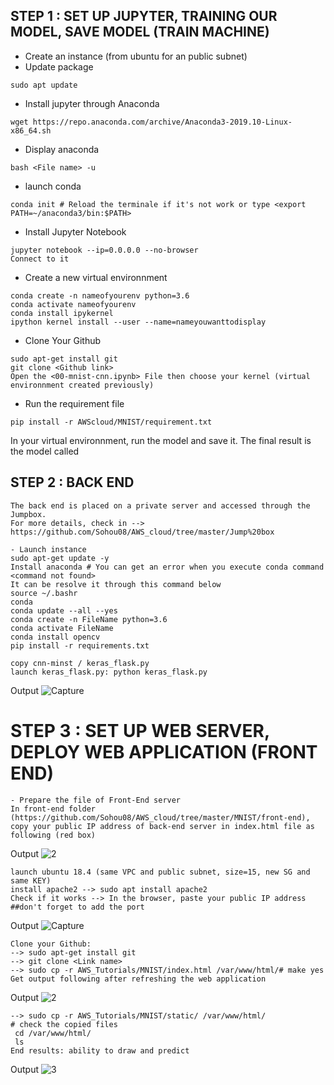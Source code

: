 

## STEP 1 : SET UP JUPYTER, TRAINING OUR MODEL, SAVE MODEL (TRAIN MACHINE) ##

- Create an instance (from ubuntu for an public subnet)
- Update package
```{r}
sudo apt update 
```
- Install jupyter through Anaconda 
```{r}
wget https://repo.anaconda.com/archive/Anaconda3-2019.10-Linux-x86_64.sh
```
- Display anaconda 
```{r}
bash <File name> -u
```
- launch conda 
```{r}
conda init # Reload the terminale if it's not work or type <export PATH=~/anaconda3/bin:$PATH>
```
- Install Jupyter Notebook 
```{r}
jupyter notebook --ip=0.0.0.0 --no-browser
Connect to it  
```
- Create a new virtual environnment
```{r}
conda create -n nameofyourenv python=3.6
conda activate nameofyourenv 
conda install ipykernel
ipython kernel install --user --name=nameyouwanttodisplay
```
- Clone Your Github
```{r}
sudo apt-get install git
git clone <Github link>
Open the <00-mnist-cnn.ipynb> File then choose your kernel (virtual environnment created previously)
```
- Run the requirement file
```{r}
pip install -r AWScloud/MNIST/requirement.txt
```
In your virtual environnment, run the model and save it. The final result is the model called <cnn-mnist>

## STEP 2 : BACK END  

```{r}
The back end is placed on a private server and accessed through the Jumpbox. 
For more details, check in --> https://github.com/Sohou08/AWS_cloud/tree/master/Jump%20box
 
- Launch instance
sudo apt-get update -y
Install anaconda # You can get an error when you execute conda command <command not found>
It can be resolve it through this command below
source ~/.bashr
conda 
conda update --all --yes
conda create -n FileName python=3.6
conda activate FileName
conda install opencv
pip install -r requirements.txt

copy cnn-minst / keras_flask.py
launch keras_flask.py: python keras_flask.py
```
Output
![Capture](https://user-images.githubusercontent.com/51121757/73125665-536a9580-3fa1-11ea-8ded-ed7a99c6b023.PNG)

# STEP 3 : SET UP WEB SERVER, DEPLOY WEB APPLICATION (FRONT END)

```{r}
- Prepare the file of Front-End server  
In front-end folder (https://github.com/Sohou08/AWS_cloud/tree/master/MNIST/front-end), copy your public IP address of back-end server in index.html file as following (red box)
```

Output
![2](https://user-images.githubusercontent.com/51121757/73666080-1b96d880-469a-11ea-98a2-5c28afa6f110.PNG)

```{r}
launch ubuntu 18.4 (same VPC and public subnet, size=15, new SG and same KEY)
install apache2 --> sudo apt install apache2
Check if it works --> In the browser, paste your public IP address ##don't forget to add the port
```
Output
![Capture](https://user-images.githubusercontent.com/51121757/70862733-eee70000-1f37-11ea-8cca-523a76b47413.PNG)

```{r}
Clone your Github:
--> sudo apt-get install git
--> git clone <Link name>
--> sudo cp -r AWS_Tutorials/MNIST/index.html /var/www/html/# make yes
Get output following after refreshing the web application
```
Output
![2](https://user-images.githubusercontent.com/51121757/70862736-f1e1f080-1f37-11ea-8f21-00d88b6a9996.PNG)

```{r}
--> sudo cp -r AWS_Tutorials/MNIST/static/ /var/www/html/
# check the copied files
 cd /var/www/html/
 ls
End results: ability to draw and predict 
```
Output
![3](https://user-images.githubusercontent.com/51121757/73665534-2dc44700-4699-11ea-9d9f-aadac6c09a55.PNG)

